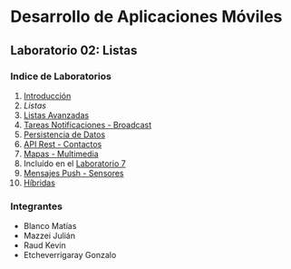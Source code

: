 ﻿# Desarrollo de Aplicaciones Móviles

## Laboratorio 02: Listas

### Indice de Laboratorios

1. [Introducción](../../tree/lab01)
2. *Listas*
3. [Listas Avanzadas](../../tree/lab03)
4. [Tareas Notificaciones - Broadcast](../../tree/lab04)
5. [Persistencia de Datos](../../tree/lab05)
6. [API Rest - Contactos](../../tree/lab06)
7. [Mapas - Multimedia](../../tree/Lab07-08)
8. Incluído en el [Laboratorio 7](../../tree/Lab07-08)
9. [Mensajes Push - Sensores](../../tree/lab09)
10. [Híbridas](../../tree/lab10)

### Integrantes

* Blanco Matías
* Mazzei Julián
* Raud Kevin
* Etcheverrigaray Gonzalo